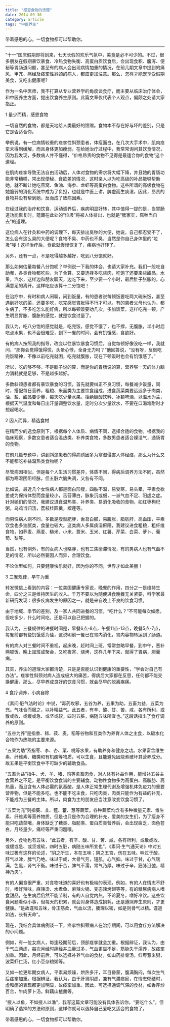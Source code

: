 ```yaml
---
title: "感恩食物的馈赠"
date: 2014-09-30
category: article
tags: "中医养生"
---
```


带着感恩的心，一切食物都可以帮助你。

***

“十一”国庆假期即将到来，七天长假的欢乐气氛中，美食是必不可少的。不过，很多朋友在假期暴饮暴食、冷热食物失衡、高蛋白质饮食后，会出现食积、腹泻、便秘等胃肠道问题，甚至有的病人会出现病情加重的情况，在前几期文章中提到的痛风、甲亢、痛经及痉挛性斜颈的病人，都应更加注意。那么，怎样才能既享受假期美食，又吃出健康呢?

作为一名中医师，我不打算从专业营养学的角度谈食疗，而主要从临床治疗体会，和中医养生方面，提出饮食养生原则。此篇文章仅代表个人观点，偏颇之处请大家指正。

1 量少而精，感恩食物

一切自然的食物，都是天地给人类最好的馈赠。食物本不存在好与坏的差别，只是它是否适合你。

举例说，有一位病情较重的痉挛性斜颈患者，体瘦面白，在几次大手术中，肌肉痉挛未得到缓解，而且身体更加瘦弱。在给她治疗过程中，我常常询问其饮食情况，因为我发现，多数病人并不懂得，“价格昂贵的食物不见得是最适合你的食物”这个道理。

在肌肉痉挛导致无法自由活动后，人体对食物的需求将大幅下降，并且她的胃肠功能非常糟糕，常出现便秘、食欲差的情况，这时亲人以为吃高级的补品能够帮助她，就不断让她吃燕窝、鱼油、海参、龙虾等高蛋白食物。这些所谓的高级食物在她脆弱的消化系统中成为了负担，也就是中医上讲，脾虚而生痰湿，因此，昂贵的食物并没有帮到她，反而成了致病因素。

在经过我的治疗和饮食、运动调养后，疾病明显好转，其中值得一提的是，当胃肠道功能恢复时，蕴藏在此处的“垃圾”将被人体排出，也就是“脾家实，腐秽当自去”的道理。

这位病人在针灸和中药的调理下，每天排出臭秽的大便，她说，自己都忍受不了，怎么会有这么臭的大便呢？食物不臭、中药也不臭，当然是你自己身体里的“垃圾”喽！这样治疗后，食欲就慢慢恢复了，疾病也好转了。

另外，还有一点，不是吃得越多越好，吃到八分饱就好。

那么如何估量每餐八分饱呢？举例说一下我的体会，也请大家补充。我们一般吃自助餐，各类食物都吃些，为了合算，又要选择多吃些肉，吃饱了还要来些甜品，水果，汽水，这样边和朋友聊天，边吃下来，至少要一个小时，最后肚子胀胀的，心满意足的离开。这样吃应该算十二分饱吧！

在治疗中，有时和病人闲聊，问到饭量，有的患者说每顿饭要吃两大碗米饭，甚至遇到好吃的菜，还要多吃，吃完感觉胃胀得不行才可以。有的患者父母也认为，都生病了，不多吃怎么能好病，所以每顿饭要劝几次，多加饭菜。这样吃完一顿，产生明显胃胀、腹胀的感觉，就是饮食过量了。

我认为，吃八分饱的感觉就是，吃完饭，感觉不饿了，也不撑，无腹胀，半小时后吃点水果，也不会很难受，到下一餐的时间，会有饥饿感，食欲好。

有的病人按照我的指导，改变以往暴饮暴食习惯后，自觉每顿好像没吃一样，我就问，“那你会觉得饿得慌，头晕心悸，全身无力吗？”他回答说，“没有呀，反倒吃完饭精神，不像以前吃完就困，吃完就腹胀，现在下顿饭时也会有饥饿感了。”

所以，吃的够不够，不是脑子说的算，而是你的胃肠说的算，营养够一天的体力脑力消耗就是足够，不是越多越好。

多数斜颈患者都有暴饮暴食的习惯，首先就要纠正不良习惯，每餐减少饭量，同时，搭配每日营养，粗粮、米面类为主要饮食组成，进食蔬菜类要远远多于肉类，油、盐、甜品要少量，每天吃少量水果。拒绝碳酸饮料、冰镇啤酒，以温水为主，根据天气温度和每日出汗量调整饮水量，定时分次少量饮水，不要在口渴难耐时才想起喝水。

2 因人而异，精选食材

在精而少的选食原则下，根据每个人体质、病情不同，选择合适的食物。根据我的临床观察，多数女患者适合温热类、补养类食物，多数男患者适合燥湿气，通肠胃的食物。

在前几篇专题中，讲到斜颈患者的得病诱因多为寒湿侵害人体经络，那么为什么又不能都吃补益温热类食物呢？

尽管病因相似，但是每个人生活习惯差异，体质不同，得病后调养方法不同，虽然都为寒湿困阻经脉，但五脏六腑失调，又各有不同。

比如说，最近几个女性病人都是面白形瘦，四肢不温，易受寒，易头晕，平素食欲差或为保持体型而食量较小，舌苔薄白，脉象沉或细，一派气血不足、阳虚之症。针对她们的情况，我建议进食温热类、补养类、易消化吸收的食物，如红枣枸杞粥，乌鸡当归汤，荔枝桂圆羹，榴莲等。

而男性病人则不同，多数是腹型肥胖，舌苔白腻，易腹胀，脂肪肝，高血压，平素饮食也多油腻类，食量也较大。这类病人多属痰湿瘀阻，我建议进食粗粮，粗纤维食物，如荞麦、燕麦、糙米、小米、薏米、玉米、红薯、芹菜、白菜、萝卜、葡萄、梨等。

当然，也有例外，有的女病人也略胖，也有三焦瘀滞情况，有的男病人也有气血不足的情况，所以必然要因人而异，合理饮食。

不论体型如何，只要健康快乐就好，因为你的不同，世界才如此美丽！

3 三餐规律，早午为重

转发微信上看到的内容：一位美国健康专家说，晚餐的作用，四分之一是维持生命，四分之三是维持医生的收入。千万不要以为随便进食晚餐无关紧要，科学家最新研究发现：很多疾病发生的原因之一，就是来自晚上不良的饮食习惯。

由于地域、季节的差别，及一家人共同进餐的习惯，“吃什么？”不可能每次如愿，但吃多少，什么时间吃，还是可以自己把握的。

我认为，三餐规律的进餐时间是，早餐6点-8点，午餐11点-13点，晚餐5点-7点，每餐前都有些饥饿感为佳，这说明前一餐已在胃内消化，胃内容物转运到了肠道。

有的病人对三餐时间不重视，起床晚，赶时间上班，常常忽略早餐，到中午，恶补两顿饭，晚上加班或聚会，又吃夜宵、烧烤，这样几年下来，就得了胃病，胆囊病。

其实，养生的道理大家都清楚，只是是否能认识到健康的重要性，“学会对自己有办法”。痉挛性斜颈对病人造成极大的痛苦，得病后大家都在反思，任何都不能交换健康，那么，尽早养成良好的饮食习惯，就会尽早的脱离疾痛。

4 食疗调养，小病自除

《素问·脏气法时论》中说，“毒药攻邪，五谷为养，五果为助，五畜为益，五菜为充。气味合而服之，以补精益气。此五者，有辛、酸、甘、苦、咸，各有所利，或散或收、或缓或急、或坚或软，四时五脏，病随五味所宜也。”这段话指出了食疗调养的原则。

“五谷为养”是指黍、秫、菽、麦，稻等谷物和豆类作为养育人体之主食，以碳水化合物作为热能的主要来源。

“五果为助”系指枣、李、杏、栗、桃等水果，有助养身和健身之功。水果富含维生素、纤维素、糖类和有机酸等物质，可以生食，且能避免因烧煮破坏其营养成分。故五果是平衡饮食中不可缺少的辅助食品。

“五畜为益”指牛、犬、羊、猪、鸡等禽畜肉食，对人体有补益作用，能增补五谷主食营养之不足，是平衡饮食食谱的主要辅食。动物性食物多为高蛋白、高脂肪、高热量，而且含有人体必需的氨基酸，是人体正常生理代谢及增强机体免疫力的重要营养物，但是不能多吃，也不能不吃主食，只吃肉类，肉类只能作为有益的补充，不能成为三餐的主体。所以，肉食为主的朋友应当注意改变饮食习惯了。

“五菜为充”则指葵、韭、薤、藿、葱等蔬菜。各种蔬菜均含有多种微量元素、维生素、纤维素等营养物质，但是也只是作为合理的补充，爱美的女生们，为了瘦身不能只吃蔬菜哦，身体缺乏了糖类、脂肪类、蛋白质类营养后，会出现疲乏，面色苍白，月经量少，痛经等严重问题哦。

另外，食物也有五味，“此五者，有辛、酸、甘、苦、咸，各有所利，或散或收、或缓或急、或坚或软，四时五脏，病随五味所宜也”。《素问·生气通天论》中对五味过极有这样的论述，“阴之所生，本在五味；阴之五宫，伤在五味。味过于酸，肝气以津，脾气乃绝。味过于咸，大骨气劳，短肌，心气抑。味过于甘，心气喘满，色黑，肾气不衡。味过于苦，脾气不濡，胃气乃厚。味过于辛，筋脉沮弛，精神乃央”。

有的人偏食很严重，对食物味道的喜好也有极端的表现，例如，有的人在情志不舒时，嗜好辣味，麻辣烫、水煮鱼、麻辣火锅、变态辣烤翅等等，有的糖尿病病人嗜食甜品，在生病后仍然不能节制，有的人自觉内热，不论夏冬，嗜好冷饮。这些饮食问题看似小事，但每天的积累，就会对身体造成损耗，还是遵照养生原则，才更健康。“是故谨和五味，骨正筋柔，气血以流，腠理以密，如是则骨气以精。谨道如法，长有天命”。

现在，我结合具体病例谈一下，痉挛性斜颈病人在治疗期间，可以用食疗方法解决的小问题。

例如，有一位女病人，每逢经期前后，颈部痉挛就会加重。根据辨证，我认为，由于气血两虚，每次月经时痛经并血量过多，气血更显不足，筋脉失于濡养，故痉挛加重。因此，月经前后，可以选择补养气血的食材，如山药排骨汤，红枣薏米粥，波菜虾仁汤，红小豆杂粮粥等。

又如一位更年期女病人，平素易烦躁，烘热多汗，耳目昏蒙，腹满胸闷，每次生气后痉挛加重。根据辨证，我认为，由于肝肾阴虚，兼有气滞痰瘀，在情志郁结时，虚和瘀的表现都更加明显，故痉挛加重。因此，可选择通调气滞的食材，如香芹炒百合，牛肉萝卜汤，鲜藕山楂羹等。

“授人以鱼，不如授人以渔”，我写这篇文章可能没有具体告诉你，“要吃什么”，但明确了选择的方法和原则，这样你就可以选择自己爱吃又适合的食物了。

带着感恩的心，一切食物都可以帮助你。
